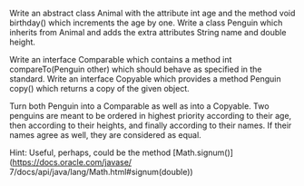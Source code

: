Write an abstract class Animal with the attribute int age and the method void birthday() which increments the age by one. Write a class Penguin which inherits from Animal and adds the extra attributes String name and double height.

Write an interface Comparable which contains a method int compareTo(Penguin other) which should behave as specified in the standard. Write an interface Copyable which provides a method Penguin copy() which returns a copy of the given object.

Turn both Penguin into a Comparable as well as into a Copyable. Two penguins are meant to be ordered in highest priority according to their age, then according to their heights, and finally according to their names. If their names agree as well, they are considered as equal.

Hint: Useful, perhaps, could be the method [Math.signum()](https://docs.oracle.com/javase/ 7/docs/api/java/lang/Math.html#signum(double))
